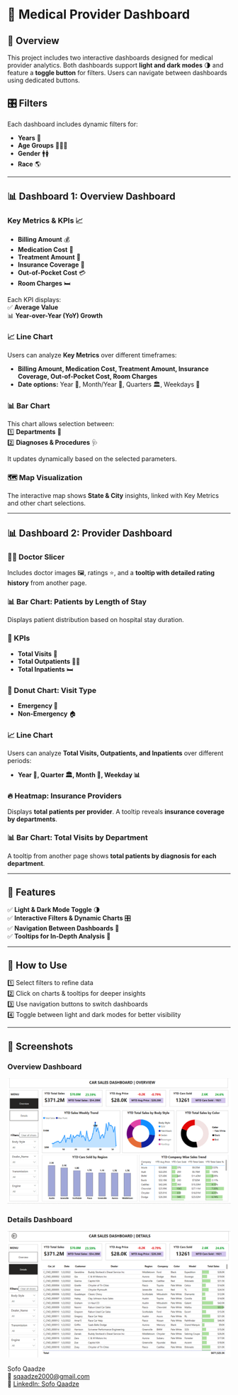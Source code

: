 # 🏥 Medical Provider Dashboard  

## 📌 Overview  
This project includes two interactive dashboards designed for medical provider analytics. Both dashboards support **light and dark modes** 🌗 and feature a **toggle button** for filters. Users can navigate between dashboards using dedicated buttons.  

## 🎛️ Filters  
Each dashboard includes dynamic filters for:  
- **Years** 📆  
- **Age Groups** 👶🧑‍🦳  
- **Gender** 🚹🚺  
- **Race** 🌎  

---

## 📊 Dashboard 1: Overview Dashboard  
### Key Metrics & KPIs 📈  
- **Billing Amount** 💰  
- **Medication Cost** 💊  
- **Treatment Amount** 🏥  
- **Insurance Coverage** 🏦  
- **Out-of-Pocket Cost** 💳  
- **Room Charges** 🛏️  

Each KPI displays:  
✅ **Average Value**  
📊 **Year-over-Year (YoY) Growth**  

### 📈 Line Chart  
Users can analyze **Key Metrics** over different timeframes:  
- **Billing Amount, Medication Cost, Treatment Amount, Insurance Coverage, Out-of-Pocket Cost, Room Charges**  
- **Date options:** Year 📅, Month/Year 📆, Quarters 🏛️, Weekdays 📅  

### 📊 Bar Chart  
This chart allows selection between:  
1️⃣ **Departments** 🏥  
2️⃣ **Diagnoses & Procedures** 🩺  

It updates dynamically based on the selected parameters.  

### 🗺️ Map Visualization  
The interactive map shows **State & City** insights, linked with Key Metrics and other chart selections.  

---

## 📊 Dashboard 2: Provider Dashboard  
### 👨‍⚕️ Doctor Slicer  
Includes doctor images 🖼️, ratings ⭐, and a **tooltip with detailed rating history** from another page.  

### 📊 Bar Chart: Patients by Length of Stay  
Displays patient distribution based on hospital stay duration.  

### 📌 KPIs  
- **Total Visits** 🏥  
- **Total Outpatients** 🏃‍♂️  
- **Total Inpatients** 🛏️  

### 🍩 Donut Chart: Visit Type  
- **Emergency 🚨**  
- **Non-Emergency** 🏠  

### 📈 Line Chart  
Users can analyze **Total Visits, Outpatients, and Inpatients** over different periods:  
- **Year 📆, Quarter 🏛️, Month 📅, Weekday 📊**  

### 🔥 Heatmap: Insurance Providers  
Displays **total patients per provider**. A tooltip reveals **insurance coverage by departments**.  

### 📊 Bar Chart: Total Visits by Department  
A tooltip from another page shows **total patients by diagnosis for each department**.  

---

## 🚀 Features  
✅ **Light & Dark Mode Toggle** 🌗  
✅ **Interactive Filters & Dynamic Charts** 🎛️  
✅ **Navigation Between Dashboards** 🔄  
✅ **Tooltips for In-Depth Analysis** 🧐  
 

---

## 📌 How to Use  
1️⃣ Select filters to refine data  
2️⃣ Click on charts & tooltips for deeper insights  
3️⃣ Use navigation buttons to switch dashboards  
4️⃣ Toggle between light and dark modes for better visibility  

---

## 📸 Screenshots  

### Overview Dashboard  
![Overview](https://github.com/sofoq/Car-Sales-Project/blob/main/OVERVIEW.png)  

### Details Dashboard  
![Details](https://github.com/sofoq/Car-Sales-Project/blob/main/DETAILS.png)  



Sofo Qaadze  
📧 [sqaadze2000@gmail.com](mailto:sqaadze2000@gmail.com)  
🔗 [LinkedIn: Sofo Qaadze](https://www.linkedin.com/in/sofo-qaadze-ba7895205/)
